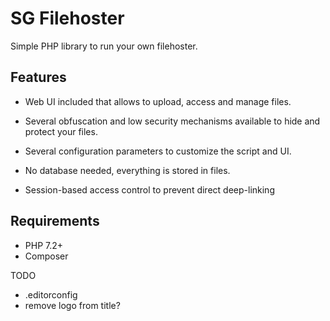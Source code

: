 # SG Filehoster
Simple PHP library to run your own filehoster.

## Features
- Web UI included that allows to upload, access and manage files.
- Several obfuscation and low security mechanisms available to hide and protect your files.
- Several configuration parameters to customize the script and UI.
- No database needed, everything is stored in files.

- Session-based access control to prevent direct deep-linking

## Requirements
- PHP 7.2+
- Composer

TODO
- .editorconfig
- remove logo from title?